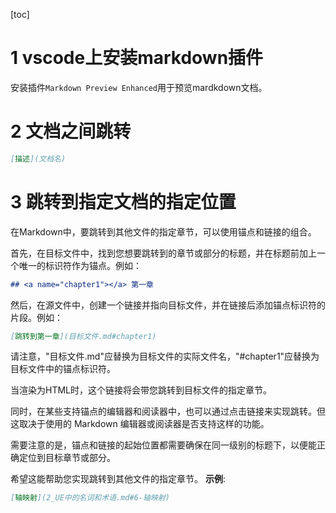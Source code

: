 [toc]
# 1 vscode上安装markdown插件
安装插件`Markdown Preview Enhanced`用于预览mardkdown文档。

# 2 文档之间跳转
```markdown
[描述](文档名)
```
# 3 跳转到指定文档的指定位置
在Markdown中，要跳转到其他文件的指定章节，可以使用锚点和链接的组合。

首先，在目标文件中，找到您想要跳转到的章节或部分的标题，并在标题前加上一个唯一的标识符作为锚点。例如：

```markdown
## <a name="chapter1"></a> 第一章
```

然后，在源文件中，创建一个链接并指向目标文件，并在链接后添加锚点标识符的片段。例如：

```markdown
[跳转到第一章](目标文件.md#chapter1)
```

请注意，"目标文件.md"应替换为目标文件的实际文件名，"#chapter1"应替换为目标文件中的锚点标识符。

当渲染为HTML时，这个链接将会带您跳转到目标文件的指定章节。

同时，在某些支持锚点的编辑器和阅读器中，也可以通过点击链接来实现跳转。但这取决于使用的 Markdown 编辑器或阅读器是否支持这样的功能。

需要注意的是，锚点和链接的起始位置都需要确保在同一级别的标题下，以便能正确定位到目标章节或部分。

希望这能帮助您实现跳转到其他文件的指定章节。
**示例**:
```markdown
[轴映射](2_UE中的名词和术语.md#6-轴映射)
```